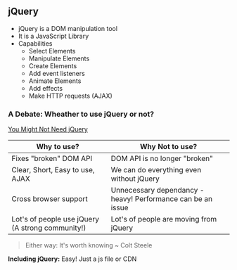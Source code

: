 ## jQuery

- jQuery is a DOM manipulation tool
- It is a JavaScript Library
- Capabilities
    - Select Elements
    - Manipulate Elements
    - Create Elements
    - Add event listeners
    - Animate Elements
    - Add effects
    - Make HTTP requests (AJAX)

### A Debate: Wheather to use jQuery or not?
[You Might Not Need jQuery](youmightnotneedjquery.com)

| Why to use? | Why Not to use? |
|-------------|-----------------|
| Fixes "broken" DOM API | DOM API is no longer "broken" |
| Clear, Short, Easy to use, AJAX | We can do everything even without jQuery |
| Cross browser support | Unnecessary dependancy - heavy! Performance can be an issue |
| Lot's of people use jQuery (A strong community!) | Lot's of people are moving from jQuery |

> Either way: It's worth knowing
> ~ Colt Steele

**Including jQuery:** Easy! Just a js file or CDN
